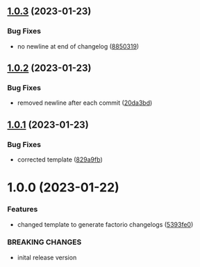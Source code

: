 ## [1.0.3](https://github.com/fgardt/conventional-changelog-conventionalcommits-factorio/compare/v1.0.2...v1.0.3) (2023-01-23)


### Bug Fixes

* no newline at end of changelog ([8850319](https://github.com/fgardt/conventional-changelog-conventionalcommits-factorio/commit/8850319378ba0c4cdc61d9daad0e242986af96b5))

## [1.0.2](https://github.com/fgardt/conventional-changelog-conventionalcommits-factorio/compare/v1.0.1...v1.0.2) (2023-01-23)


### Bug Fixes

* removed newline after each commit ([20da3bd](https://github.com/fgardt/conventional-changelog-conventionalcommits-factorio/commit/20da3bdc484cbfb37c4c6b37c66b502425482ed0))

## [1.0.1](https://github.com/fgardt/conventional-changelog-conventionalcommits-factorio/compare/v1.0.0...v1.0.1) (2023-01-23)


### Bug Fixes

* corrected template ([829a9fb](https://github.com/fgardt/conventional-changelog-conventionalcommits-factorio/commit/829a9fbc7daddcfaf9f6d1dce66c8c5e44ab0c7e))

# 1.0.0 (2023-01-22)


### Features

* changed template to generate factorio changelogs ([5393fe0](https://github.com/fgardt/conventional-changelog-conventionalcommits-factorio/commit/5393fe0163fa8feef6d85bdda1175bc439a700af))


### BREAKING CHANGES

* inital release version
